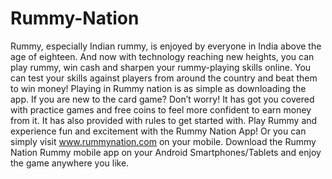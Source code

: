 # Rummy-Nation
Rummy, especially Indian rummy, is enjoyed by everyone in India above the age of eighteen. And now with technology reaching new heights, you can play rummy, win cash and sharpen your rummy-playing skills online. You can test your skills against players from around the country and beat them to win money!  Playing in Rummy nation is as simple as downloading the app. If you are new to the card game? Don’t worry! It has got you covered with practice games and free coins to feel more confident to earn money from it. It has also provided with rules to get started with.  Play Rummy and experience fun and excitement with the Rummy Nation App! Or you can simply visit www.rummynation.com on your mobile. Download the Rummy Nation Rummy mobile app on your Android Smartphones/Tablets and enjoy the game anywhere you like.
